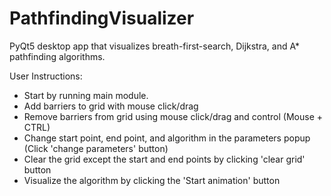 # PathfindingVisualizer
PyQt5 desktop app that visualizes breath-first-search, Dijkstra, and A* pathfinding algorithms.

User Instructions:
  * Start by running main module.
  * Add barriers to grid with mouse click/drag
  * Remove barriers from grid using mouse click/drag and control (Mouse + CTRL)
  * Change start point, end point, and algorithm in the parameters popup (Click 'change parameters' button)
  * Clear the grid except the start and end points by clicking 'clear grid' button
  * Visualize the algorithm by clicking the 'Start animation' button
  
